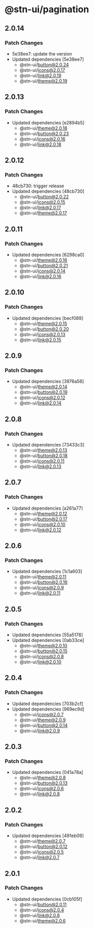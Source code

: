 # @stn-ui/pagination

## 2.0.14

### Patch Changes

- 5e38ee7: update the version
- Updated dependencies [5e38ee7]
  - @stn-ui/button@2.0.24
  - @stn-ui/icons@2.0.17
  - @stn-ui/link@2.0.19
  - @stn-ui/theme@2.0.19

## 2.0.13

### Patch Changes

- Updated dependencies [e2894b5]
  - @stn-ui/theme@2.0.18
  - @stn-ui/button@2.0.23
  - @stn-ui/icons@2.0.16
  - @stn-ui/link@2.0.18

## 2.0.12

### Patch Changes

- 48cb730: trigger release
- Updated dependencies [48cb730]
  - @stn-ui/button@2.0.22
  - @stn-ui/icons@2.0.15
  - @stn-ui/link@2.0.17
  - @stn-ui/theme@2.0.17

## 2.0.11

### Patch Changes

- Updated dependencies [6298ca0]
  - @stn-ui/theme@2.0.16
  - @stn-ui/button@2.0.21
  - @stn-ui/icons@2.0.14
  - @stn-ui/link@2.0.16

## 2.0.10

### Patch Changes

- Updated dependencies [becf089]
  - @stn-ui/theme@2.0.15
  - @stn-ui/button@2.0.20
  - @stn-ui/icons@2.0.13
  - @stn-ui/link@2.0.15

## 2.0.9

### Patch Changes

- Updated dependencies [3976a56]
  - @stn-ui/theme@2.0.14
  - @stn-ui/button@2.0.19
  - @stn-ui/icons@2.0.12
  - @stn-ui/link@2.0.14

## 2.0.8

### Patch Changes

- Updated dependencies [73433c3]
  - @stn-ui/theme@2.0.13
  - @stn-ui/button@2.0.18
  - @stn-ui/icons@2.0.11
  - @stn-ui/link@2.0.13

## 2.0.7

### Patch Changes

- Updated dependencies [a261a77]
  - @stn-ui/theme@2.0.12
  - @stn-ui/button@2.0.17
  - @stn-ui/icons@2.0.10
  - @stn-ui/link@2.0.12

## 2.0.6

### Patch Changes

- Updated dependencies [1c1a603]
  - @stn-ui/theme@2.0.11
  - @stn-ui/button@2.0.16
  - @stn-ui/icons@2.0.9
  - @stn-ui/link@2.0.11

## 2.0.5

### Patch Changes

- Updated dependencies [55a5178]
- Updated dependencies [0ab33ce]
  - @stn-ui/theme@2.0.10
  - @stn-ui/button@2.0.15
  - @stn-ui/icons@2.0.8
  - @stn-ui/link@2.0.10

## 2.0.4

### Patch Changes

- Updated dependencies [703b2cf]
- Updated dependencies [969ec9d]
  - @stn-ui/icons@2.0.7
  - @stn-ui/theme@2.0.9
  - @stn-ui/button@2.0.14
  - @stn-ui/link@2.0.9

## 2.0.3

### Patch Changes

- Updated dependencies [041a78a]
  - @stn-ui/theme@2.0.8
  - @stn-ui/button@2.0.13
  - @stn-ui/icons@2.0.6
  - @stn-ui/link@2.0.8

## 2.0.2

### Patch Changes

- Updated dependencies [491eb09]
  - @stn-ui/theme@2.0.7
  - @stn-ui/button@2.0.12
  - @stn-ui/icons@2.0.5
  - @stn-ui/link@2.0.7

## 2.0.1

### Patch Changes

- Updated dependencies [0cb105f]
  - @stn-ui/button@2.0.11
  - @stn-ui/icons@2.0.4
  - @stn-ui/link@2.0.6
  - @stn-ui/theme@2.0.6

